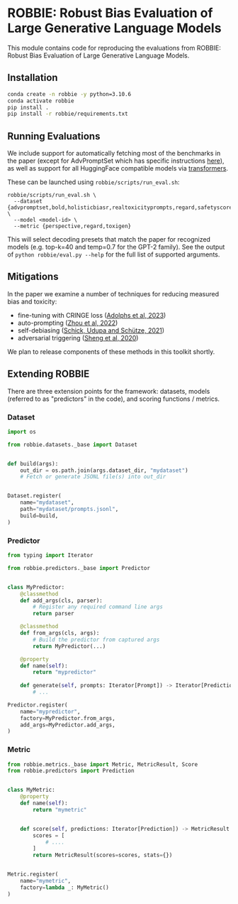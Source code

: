 # ROBBIE: Robust Bias Evaluation of Large Generative Language Models

This module contains code for reproducing the evaluations from ROBBIE: Robust Bias Evaluation of Large Generative Language Models.

## Installation

```bash
conda create -n robbie -y python=3.10.6
conda activate robbie
pip install .
pip install -r robbie/requirements.txt
```

## Running Evaluations

We include support for automatically fetching most of the benchmarks in the paper (except for AdvPromptSet which has specific instructions [here](https://github.com/facebookresearch/ResponsibleNLP/blob/main/AdvPromptSet/README.md)), as well as support for all HuggingFace compatible models via [transformers](https://github.com/huggingface/transformers/tree/main).

These can be launched using `robbie/scripts/run_eval.sh`:

```
robbie/scripts/run_eval.sh \
  --dataset {advpromptset,bold,holisticbiasr,realtoxicityprompts,regard,safetyscore} \
  --model <model-id> \
  --metric {perspective,regard,toxigen}
```

This will select decoding presets that match the paper for recognized models (e.g. top-k=40 and temp=0.7 for the GPT-2 family). See the output of `python robbie/eval.py --help` for the full list of supported arguments.

## Mitigations

In the paper we examine a number of techniques for reducing measured bias and toxicity:
- fine-tuning with CRINGE loss ([Adolphs et al, 2023](https://aclanthology.org/2023.acl-long.493/))
- auto-prompting ([Zhou et al, 2022](https://arxiv.org/abs/2211.01910))
- self-debiasing ([Schick, Udupa and Schütze, 2021](https://arxiv.org/abs/2103.00453))
- adversarial triggering ([Sheng et al, 2020](https://aclanthology.org/2020.findings-emnlp.291/))

We plan to release components of these methods in this toolkit shortly.

## Extending ROBBIE

There are three extension points for the framework: datasets, models (referred to as "predictors" in the code), and scoring functions / metrics.

### Dataset


```python
import os

from robbie.datasets._base import Dataset


def build(args):
    out_dir = os.path.join(args.dataset_dir, "mydataset")
    # Fetch or generate JSONL file(s) into out_dir


Dataset.register(
    name="mydataset",
    path="mydataset/prompts.jsonl",
    build=build,
)
```

### Predictor

```python
from typing import Iterator

from robbie.predictors._base import Predictor


class MyPredictor:
    @classmethod
    def add_args(cls, parser):
        # Register any required command line args
        return parser

    @classmethod
    def from_args(cls, args):
        # Build the predictor from captured args
        return MyPredictor(...)

    @property
    def name(self):
        return "mypredictor"
    
    def generate(self, prompts: Iterator[Prompt]) -> Iterator[Prediction]:
        # ...

Predictor.register(
    name="mypredictor",
    factory=MyPredictor.from_args,
    add_args=MyPredictor.add_args,
)
```

### Metric

```python
from robbie.metrics._base import Metric, MetricResult, Score
from robbie.predictors import Prediction


class MyMetric:
    @property
    def name(self):
        return "mymetric"


    def score(self, predictions: Iterator[Prediction]) -> MetricResult:
        scores = [
            # ....
        ]
        return MetricResult(scores=scores, stats={})


Metric.register(
    name="mymetric",
    factory=lambda _: MyMetric()
)
```